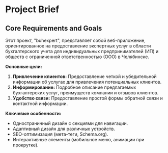 # Project Brief

## Core Requirements and Goals

Этот проект, "buhexpert", представляет собой веб-приложение, ориентированное на предоставление экспертных услуг в области бухгалтерского учета для индивидуальных предпринимателей (ИП) и обществ с ограниченной ответственностью (ООО) в Челябинске.

**Основные цели:**
1.  **Привлечение клиентов:** Предоставление четкой и убедительной информации об услугах для привлечения потенциальных клиентов.
2.  **Информирование:** Подробное описание предлагаемых бухгалтерских услуг, преимуществ компании и отзывов клиентов.
3.  **Удобство связи:** Предоставление простой формы обратной связи и контактной информации.

**Ключевые особенности:**
*   Одностраничный дизайн с секциями для навигации.
*   Адаптивный дизайн для различных устройств.
*   SEO-оптимизация (мета-теги, Schema.org).
*   Интерактивные элементы (мобильное меню, анимации при прокрутке).
